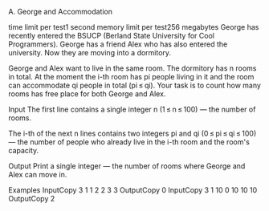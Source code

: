 A. George and Accommodation

time limit per test1 second
memory limit per test256 megabytes
George has recently entered the BSUCP (Berland State University for Cool Programmers). George has a friend Alex who has also entered the university. Now they are moving into a dormitory.

George and Alex want to live in the same room. The dormitory has n rooms in total. At the moment the i-th room has pi people living in it and the room can accommodate qi people in total (pi ≤ qi). Your task is to count how many rooms has free place for both George and Alex.

Input
The first line contains a single integer n (1 ≤ n ≤ 100) — the number of rooms.

The i-th of the next n lines contains two integers pi and qi (0 ≤ pi ≤ qi ≤ 100) — the number of people who already live in the i-th room and the room's capacity.

Output
Print a single integer — the number of rooms where George and Alex can move in.

Examples
InputCopy
3
1 1
2 2
3 3
OutputCopy
0
InputCopy
3
1 10
0 10
10 10
OutputCopy
2
